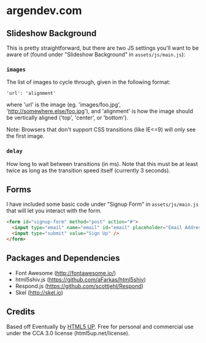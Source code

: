 # argendev.com

## Slideshow Background

This is pretty straightforward, but there are two JS settings you'll want to be aware of (found under "Slideshow Background" in `assets/js/main.js`):

### `images`

The list of images to cycle through, given in the following format:

```
'url': 'alignment'
```

where 'url' is the image (eg. 'images/foo.jpg', 'http://somewhere.else/foo.jpg'), and 'alignment' is how the image should be vertically aligned ('top', 'center', or 'bottom').

Note: Browsers that don't support CSS transitions (like IE<=9) will only see the first image.

### `delay`

How long to wait between transitions (in ms). Note that this must be at least twice as long as the transition speed itself (currently 3 seconds).

## Forms

I have included some basic code under "Signup Form" in `assets/js/main.js` that will let you interact with the form.
  
```html
<form id="signup-form" method="post" action="#">
  <input type="email" name="email" id="email" placeholder="Email Address" />
  <input type="submit" value="Sign Up" />
</form>
```

## Packages and Dependencies

*	Font Awesome (http://fontawesome.io/)
* html5shiv.js (https://github.com/aFarkas/html5shiv)
* Respond.js (https://github.com/scottjehl/Respond)
* Skel (http://skel.io)

## Credits

Based off Eventually by [HTML5 UP](html5up.net). Free for personal and commercial use under the CCA 3.0 license (html5up.net/license).
